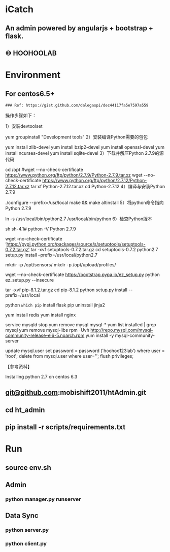 # iCatch
## An admin powered by angularjs + bootstrap + flask.
## &copy; HOOHOOLAB

# Environment
## For centos6.5+
    ### Ref: https://gist.github.com/dalegaspi/dec44117fa5e7597a559

操作步骤如下：

1）安装devtoolset

yum groupinstall "Development tools"
2）安装编译Python需要的包包

yum install zlib-devel
yum install bzip2-devel
yum install openssl-devel
yum install ncurses-devel
yum install sqlite-devel
3）下载并解压Python 2.7.9的源代码

cd /opt
#wget --no-check-certificate https://www.python.org/ftp/python/2.7.9/Python-2.7.9.tar.xz
wget --no-check-certificate https://www.python.org/ftp/python/2.7.12/Python-2.7.12.tar.xz
tar xf Python-2.7.12.tar.xz
cd Python-2.7.12
4）编译与安装Python 2.7.9

./configure --prefix=/usr/local
make && make altinstall
5）将python命令指向Python 2.7.9

ln -s /usr/local/bin/python2.7 /usr/local/bin/python
6）检查Python版本

sh
sh-4.1# python -V
Python 2.7.9

wget –no-check-certificate ‘https://pypi.python.org/packages/source/s/setuptools/setuptools-0.7.2.tar.gz’
tar -xvf setuptools-0.7.2.tar.gz
cd setuptools-0.7.2
python2.7 setup.py install –prefix=/usr/local/python2.7

mkdir -p /opt/sensors/
mkdir -p /opt/upload/profiles/


wget --no-check-certificate https://bootstrap.pypa.io/ez_setup.py
python ez_setup.py --insecure

tar -xvf pip-8.1.2.tar.gz
cd pip-8.1.2
python setup.py install --prefix=/usr/local

python `which pip` install flask
pip uninstall jinja2

yum install redis
yum install nginx



service mysqld stop
yum remove mysql mysql-*
yum list installed | grep mysql
yum remove mysql-libs
rpm -Uvh http://repo.mysql.com/mysql-community-release-el6-5.noarch.rpm
yum install -y mysql-community-server


update mysql.user set password = password ('hoohoo123lab') where user = 'root';
delete from mysql.user where user='';
flush privileges;

【参考资料】

Installing python 2.7 on centos 6.3

## git@github.com:mobishift2011/htAdmin.git
## cd ht_admin
## pip install -r scripts/requirements.txt

# Run
## source env.sh
## Admin
### python manager.py runserver
## Data Sync
### python server.py
### python client.py
